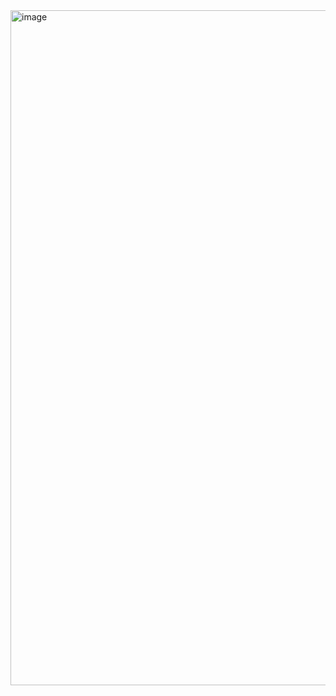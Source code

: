 <img width="1920" height="1080" alt="image" src="https://github.com/user-attachments/assets/b9e59b35-3d5d-4cfc-a285-82be9997820d" />
